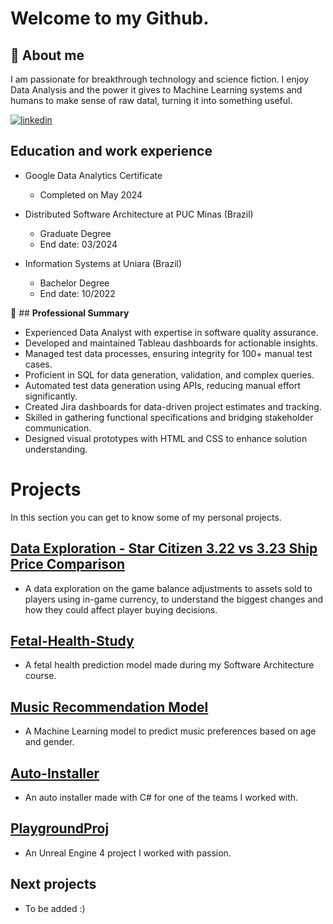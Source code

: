 
# Welcome to my Github.
## 🚀 About me
I am passionate for breakthrough technology and science fiction. I enjoy Data Analysis and the power it gives to Machine Learning systems and humans to make sense of raw datal, turning it into something useful.


[![linkedin](https://img.shields.io/badge/linkedin-0A66C2?style=for-the-badge&logo=linkedin&logoColor=white)](https://www.linkedin.com/in/matheus-perches/)


## Education and work experience
- Google Data Analytics Certificate
    - Completed on May 2024

- Distributed Software Architecture at PUC Minas (Brazil)
    - Graduate Degree
    - End date: 03/2024
- Information Systems  at Uniara (Brazil)
    - Bachelor Degree
    - End date: 10/2022

🧠 ## **Professional Summary**
- Experienced Data Analyst with expertise in software quality assurance.
- Developed and maintained Tableau dashboards for actionable insights.
- Managed test data processes, ensuring integrity for 100+ manual test cases.
- Proficient in SQL for data generation, validation, and complex queries.
- Automated test data generation using APIs, reducing manual effort significantly.
- Created Jira dashboards for data-driven project estimates and tracking.
- Skilled in gathering functional specifications and bridging stakeholder communication.
- Designed visual prototypes with HTML and CSS to enhance solution understanding.


# Projects
 In this section you can get to know some of my personal projects.

 ## [Data Exploration - Star Citizen 3.22 vs 3.23 Ship Price Comparison](https://github.com/matheusperches/sc_ship_prices_322_323)
 - A data exploration on the game balance adjustments to assets sold to players using in-game currency, to understand the  biggest changes and how they could affect player buying decisions.

## [Fetal-Health-Study](https://github.com/matheusperches/Fetal-health-study)
- A fetal health prediction model made during my Software Architecture course.

## [Music Recommendation Model](https://github.com/matheusperches/MusicRecommendation)

- A Machine Learning model to predict music preferences based on age and gender.

## [Auto-Installer](https://github.com/matheusperches/Auto-Installer)

- An auto installer made with C# for one of the teams I worked with.

## [PlaygroundProj](https://github.com/matheusperches/PlaygroundProj)
- An Unreal Engine 4 project I worked with passion.

## Next projects

- To be added :) 

